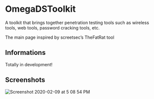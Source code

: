 # OmegaDSToolkit
A toolkit that brings together penetration testing tools such as wireless tools, web tools, password cracking tools, etc.

The main page inspired by screetsec’s TheFatRat tool 


## Informations

Totally in development!

## Screenshots

![Screenshot 2020-02-09 at 5 08 54 PM](https://zupimages.net/up/21/45/wayz.jpg)
